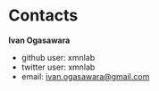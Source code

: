 # Contacts

**Ivan Ogasawara**

* github user: xmnlab
* twitter user: xmnlab
* email: ivan.ogasawara@gmail.com
